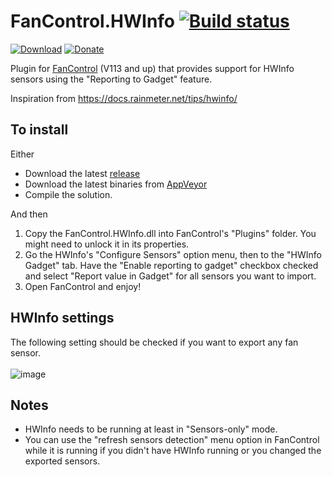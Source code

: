 # FanControl.HWInfo [![Build status](https://ci.appveyor.com/api/projects/status/ea76b9272trofoa6/branch/master?svg=true)](https://ci.appveyor.com/project/Rem0o/fancontrol-hwinfo/branch/master)

[![Download](https://img.shields.io/badge/Download-Plugin-green.svg?style=flat&logo=download)](https://github.com/Rem0o/FanControl.HWInfo/releases/)
[![Donate](https://img.shields.io/badge/Donate-PayPal-blue.svg?style=flat&logo=paypal)](https://www.paypal.com/cgi-bin/webscr?cmd=_donations&business=N4JPSTUQHRJM8&currency_code=USD&source=url&item_name=Fan+Control)

Plugin for [FanControl](https://github.com/Rem0o/FanControl.Releases) (V113 and up) that provides support for HWInfo sensors using the "Reporting to Gadget" feature. 

Inspiration from https://docs.rainmeter.net/tips/hwinfo/

## To install

Either
* Download the latest [release](https://github.com/Rem0o/FanControl.HWInfo/releases)
* Download the latest binaries from [AppVeyor](https://ci.appveyor.com/project/Rem0o/fancontrol-hwinfo/branch/master/artifacts)
* Compile the solution.

And then

1. Copy the FanControl.HWInfo.dll into FanControl's "Plugins" folder. You might need to unlock it in its properties.
2. Go the HWInfo's "Configure Sensors" option menu, then to the "HWInfo Gadget" tab. Have the "Enable reporting to gadget" checkbox checked and select "Report value in Gadget" for all sensors you want to import.
3. Open FanControl and enjoy!

## HWInfo settings

The following setting should be checked if you want to export any fan sensor.
<br/><br/>
![image](https://user-images.githubusercontent.com/14118956/197402866-53a81c80-83a3-4cd4-a0bc-28f2712088a3.png)

## Notes

* HWInfo needs to be running at least in "Sensors-only" mode.
* You can use the "refresh sensors detection" menu option in FanControl while it is running if you didn't have HWInfo running or you changed the exported sensors.

